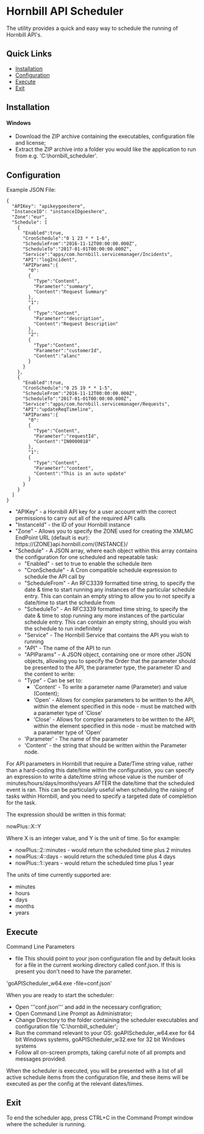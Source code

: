 # Hornbill API Scheduler

The utility provides a quick and easy way to schedule the running of Hornbill API's.

## Quick Links
- [Installation](#installation)
- [Configuration](#configuration)
- [Execute](#execute)
- [Exit](#exit)

## Installation

#### Windows
* Download the ZIP archive containing the executables, configuration file and license;
* Extract the ZIP archive into a folder you would like the application to run from e.g. 'C:\hornbill_scheduler\'.

## Configuration

Example JSON File:

```
{
  "APIKey": "apikeygoeshere",
  "InstanceID": "instanceIDgoeshere",
  "Zone":"eur",
  "Schedule": [
    {
      "Enabled":true,
      "CronSchedule":"0 1 23 * * 1-6",
      "ScheduleFrom":"2016-11-12T00:00:00.000Z",
      "ScheduleTo":"2017-01-01T00:00:00.000Z",
      "Service":"apps/com.hornbill.servicemanager/Incidents",
      "API":"logIncident",
      "APIParams":{
        "0":
        {
          "Type":"Content",
          "Parameter":"summary",
          "Content":"Request Summary"
        },
        "1":
        {
          "Type":"Content",
          "Parameter":"description",
          "Content":"Request Description"
        },
        "2":
        {
          "Type":"Content",
          "Parameter":"customerId",
          "Content":"alanc"
        }
      }
    },
    {
      "Enabled":true,
      "CronSchedule":"0 25 19 * * 1-5",
      "ScheduleFrom":"2016-11-12T00:00:00.000Z",
      "ScheduleTo":"2017-01-01T00:00:00.000Z",
      "Service":"apps/com.hornbill.servicemanager/Requests",
      "API":"updateReqTimeline",
      "APIParams":{
        "0":
        {
          "Type":"Content",
          "Parameter":"requestId",
          "Content":"IN0000018"
        },
        "1":
        {
          "Type":"Content",
          "Parameter":"content",
          "Content":"This is an auto update"
        }
      }
    }
  ]
}
```

* "APIKey" - a Hornbill API key for a user account with the correct permissions to carry out all of the required API calls
* "InstanceId" - the ID of your Hornbill instance
* "Zone" - Allows you to specify the ZONE used for creating the XMLMC EndPoint URL (default is eur): https://{ZONE}api.hornbill.com/{INSTANCE}/
* "Schedule" - A JSON array, where each object within this array contains the configuration for one scheduled and repeatable task:
	* "Enabled" - set to true to enable the schedule item
	* "CronSchedule" - A Cron compatible schedule expression to schedule the API call by
	* "ScheduleFrom" - An RFC3339 formatted time string, to specify the date & time to start running any instances of the particular schedule entry. This can contain an empty string to allow you to not specify a date/time to start the schedule from
	* "ScheduleTo" - An RFC3339 formatted time string, to specify the date & time to stop running any more instances of the particular schedule entry. This can contain an empty string, should you wish the schedule to run indefinitely
	* "Service" - The Hornbill Service that contains the API you wish to running
	* "API" - The name of the API to run
	* "APIParams" - A JSON object, containing one or more other JSON objects, allowing you to specify the Order that the parameter should be presented to the API, the parameter type, the parameter ID and the content to write:
	* "Type" - Can be set to:
		* 'Content' - To write a parameter name (Parameter) and value (Content);
		* 'Open' - Allows for complex parameters to be written to the API, within the element specified in this node - must be matched with a parameter type of 'Close'
		* 'Close' - Allows for complex parameters to be written to the API, within the element specified in this node - must be matched with a parameter type of 'Open'
	* 'Parameter' - The name of the parameter
	* 'Content' - the string that should be written within the Parameter node.

For API parameters in Hornbill that require a Date/Time string value, rather than a hard-coding this date/time within the configuration, you can specify an expression to write a date/time string whose value is the number of minutes/hours/days/months/years AFTER the date/time that the scheduled event is ran. This can be particularly useful when scheduling the raising of tasks within Hornbill, and you need to specify a targeted date of completion for the task.

The expression should be written in this format:

nowPlus::X::Y

Where X is an integer value, and Y is the unit of time. So for example:

* nowPlus::2::minutes - would return the scheduled time plus 2 minutes
* nowPlus::4::days - would return the scheduled time plus 4 days
* nowPlus::1::years - would return the scheduled time plus 1 year

The units of time currently supported are:

* minutes
* hours
* days
* months
* years

## Execute
Command Line Parameters

- file
This should point to your json configuration file and by default looks for a file in the current working directory called conf.json. If this is present you don't need to have the parameter.

'goAPIScheduler_w64.exe -file=conf.json'

When you are ready to start the scheduler:

* Open '''conf.json''' and add in the necessary configration;
* Open Command Line Prompt as Administrator;
* Change Directory to the folder containing the scheduler executables and configuration file 'C:\hornbill_scheduler\';
* Run the command relevant to your OS: goAPIScheduler_w64.exe for 64 bit Windows systems, goAPIScheduler_w32.exe for 32 bit Windows systems  
* Follow all on-screen prompts, taking careful note of all prompts and messages provided.

When the scheduler is executed, you will be presented with a list of all active schedule items from the configuration file, and these items will be executed as per the config at the relevant dates/times.

## Exit

To end the scheduler app, press CTRL+C in the Command Prompt window where the scheduler is running.
